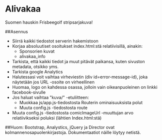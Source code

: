 # Alivakaa
Suomen hauskin Frisbeegolf stripsarjakuva!

##Asennus
- Siirrä kaikki tiedostot serverin hakemistoon
- Korjaa absoluutiset osoitukset index.html:stä relatiivisillä, ainakin:
  - Sponsorien kuvat
  - alivakaa_info
- Tarkista, että kaikki tiedot ja muut pitävät paikansa, kuten sivuston metadata, otsikko yms.
- Tarkista google Analytics
- Halutessasi voit vaihtaa virheviestin (div id=error-message-id), joka näytetään jos URL -osoite on virheellinen
- Huomaa, logo on kahdessa osassa, jolloin vain oikeanpuoleinen on linkki facebook-sivulle
- Jos haluat vaihtaa "kuva/" -etuliitteen:
  - Muokkaa js/app.js-tiedostosta Routerin ominaisuuksista polut
  - Muuta config.js -tiedostosta route
- Muuta config.js -tiedostosta comicImageUrl -muuttujan arvo relatiivikseksi poluksi (lähtien Index.html:stä)

##Huom:
Bootstrap, Analystics, jQuery ja Director ovat kolmannenosapuolenkirjastoja.
Dokumentaatiot näille löytyy netistä.